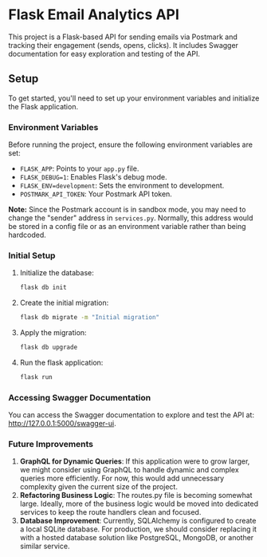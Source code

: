 # Flask Email Analytics API

This project is a Flask-based API for sending emails via Postmark and tracking their engagement (sends, opens, clicks). It includes Swagger documentation for easy exploration and testing of the API.

## Setup

To get started, you'll need to set up your environment variables and initialize the Flask application.

### Environment Variables

Before running the project, ensure the following environment variables are set:

- `FLASK_APP`: Points to your `app.py` file.
- `FLASK_DEBUG=1`: Enables Flask's debug mode.
- `FLASK_ENV=development`: Sets the environment to development.
- `POSTMARK_API_TOKEN`: Your Postmark API token.

**Note:** Since the Postmark account is in sandbox mode, you may need to change the "sender" address in `services.py`. Normally, this address would be stored in a config file or as an environment variable rather than being hardcoded.

### Initial Setup

1. Initialize the database:
   ```bash
   flask db init
   ```
2. Create the initial migration:
    ``` bash
   flask db migrate -m "Initial migration"
   ```
3. Apply the migration:
    ```bash
   flask db upgrade
   ```
4. Run the flask application:
    ```bash
   flask run
   ```
   
### Accessing Swagger Documentation
You can access the Swagger documentation to explore and test the API at: http://127.0.0.1:5000/swagger-ui.

### Future Improvements
1. **GraphQL for Dynamic Queries**: If this application were to grow larger, we might consider using GraphQL to handle dynamic and complex queries more efficiently. For now, this would add unnecessary complexity given the current size of the project.
2. **Refactoring Business Logic**: The routes.py file is becoming somewhat large. Ideally, more of the business logic would be moved into dedicated services to keep the route handlers clean and focused.
3. **Database Improvement**: Currently, SQLAlchemy is configured to create a local SQLite database. For production, we should consider replacing it with a hosted database solution like PostgreSQL, MongoDB, or another similar service.
   
